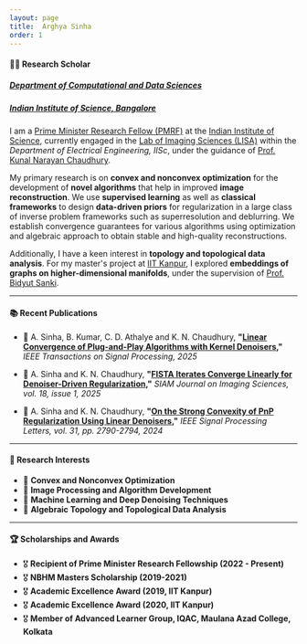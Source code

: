 ```yaml
---
layout: page
title:  Arghya Sinha
order: 1
---
```

#### **👨‍🔬 Research Scholar**  
##### [Department of Computational and Data Sciences](https://cds.iisc.ac.in/)  
##### [Indian Institute of Science, Bangalore](https://www.iisc.ac.in/)  

I am a [Prime Minister Research Fellow (PMRF)](https://www.pmrf.in/) at the [Indian Institute of Science](https://www.iisc.ac.in/), currently engaged in the [Lab of Imaging Sciences (LISA)](https://sites.google.com/site/kunalnchaudhury/group) within the *Department of Electrical Engineering, IISc*, under the guidance of [Prof. Kunal Narayan Chaudhury](https://sites.google.com/site/kunalnchaudhury/home).  

My primary research is on **convex and nonconvex optimization** for the development of **novel algorithms** that help in improved **image reconstruction**. We use **supervised learning** as well as **classical frameworks** to design **data-driven priors** for regularization in a large class of inverse problem frameworks such as superresolution and deblurring. We establish convergence guarantees for various algorithms using optimization and algebraic approach to obtain stable and high-quality reconstructions.

Additionally, I have a keen interest in **topology and topological data analysis**. For my master's project at [IIT Kanpur](https://www.iitk.ac.in/), I explored **embeddings of graphs on higher-dimensional manifolds**, under the supervision of [Prof. Bidyut Sanki](https://sites.google.com/view/homebidyut-iitk/home).  

---

#### **📚 Recent Publications**  

- 📖 A. Sinha, B. Kumar, C. D. Athalye and K. N. Chaudhury, **"[Linear Convergence of Plug-and-Play Algorithms with Kernel Denoisers](https://ieeexplore.ieee.org/document/11015823),"** *IEEE Transactions on Signal Processing, 2025*  

- 📖 A. Sinha and K. N. Chaudhury, **"[FISTA Iterates Converge Linearly for Denoiser-Driven Regularization](https://epubs.siam.org/doi/10.1137/24M1656530),"** *SIAM Journal on Imaging Sciences, vol. 18, issue 1, 2025*  

- 📖 A. Sinha and K. N. Chaudhury, **"[On the Strong Convexity of PnP Regularization Using Linear Denoisers](https://ieeexplore.ieee.org/document/10706773),"** *IEEE Signal Processing Letters, vol. 31, pp. 2790-2794, 2024*  

---

#### **🔬 Research Interests**  

- 📌 **Convex and Nonconvex Optimization**  
- 📌 **Image Processing and Algorithm Development**  
- 📌 **Machine Learning and Deep Denoising Techniques**  
- 📌 **Algebraic Topology and Topological Data Analysis**  

---

#### **🏆 Scholarships and Awards**  

- 🎖️ **Recipient of Prime Minister Research Fellowship (2022 - Present)**  
- 🎖️ **NBHM Masters Scholarship (2019-2021)**  
- 🎖️ **Academic Excellence Award (2019, IIT Kanpur)**  
- 🎖️ **Academic Excellence Award (2020, IIT Kanpur)**  
- 🎖️ **Member of Advanced Learner Group, IQAC, Maulana Azad College, Kolkata**  
